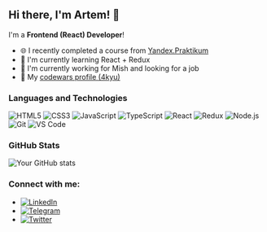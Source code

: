 ## Hi there, I'm Artem! 👋

I'm a **Frontend (React) Developer**!

- 🌐 I recently completed a course from [Yandex.Praktikum](https://praktikum.yandex.ru/)
- 📖 I'm currently learning React + Redux
- 💼 I'm currently working for Mish and looking for a job
- 🔗 My [codewars profile (4kyu)](https://www.codewars.com/users/your_username)

### Languages and Technologies

![HTML5](https://img.shields.io/badge/-HTML5-E34F26?style=flat&logo=html5&logoColor=white)
![CSS3](https://img.shields.io/badge/-CSS3-1572B6?style=flat&logo=css3)
![JavaScript](https://img.shields.io/badge/-JavaScript-F7DF1E?style=flat&logo=javascript&logoColor=black)
![TypeScript](https://img.shields.io/badge/-TypeScript-3178C6?style=flat&logo=typescript)
![React](https://img.shields.io/badge/-React-61DAFB?style=flat&logo=react)
![Redux](https://img.shields.io/badge/-Redux-764ABC?style=flat&logo=redux)
![Node.js](https://img.shields.io/badge/-Node.js-339933?style=flat&logo=node.js)
![Git](https://img.shields.io/badge/-Git-F05032?style=flat&logo=git&logoColor=white)
![VS Code](https://img.shields.io/badge/-VS%20Code-007ACC?style=flat&logo=visual-studio-code)

### GitHub Stats

![Your GitHub stats](https://github-readme-stats.vercel.app/api?username=kravcov7&show_icons=true&hide_title=true)

### Connect with me:

- [![LinkedIn](https://img.shields.io/badge/-LinkedIn-0077B5?style=flat&logo=LinkedIn&logoColor=white)](https://www.linkedin.com/in/kravcov/)
- [![Telegram](https://img.shields.io/badge/-Telegram-2CA5E0?style=flat&logo=telegram&logoColor=white)](https://t.me/ametist17)
- [![Twitter](https://img.shields.io/twitter/follow/your_twitter_username?style=social)](https://twitter.com/ametist_17)
